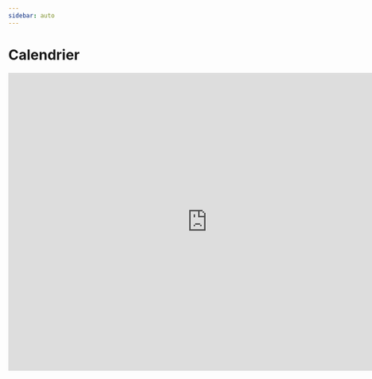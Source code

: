 ```yaml
---
sidebar: auto
---
```

# Calendrier

<iframe src="https://calendar.google.com/calendar/embed?src=3nfn98tcrspubb0gu0de5f6bl4%40group.calendar.google.com&ctz=Europe%2FBrussels" style="border: 0" width="800" height="600" frameborder="0" scrolling="no"></iframe>
